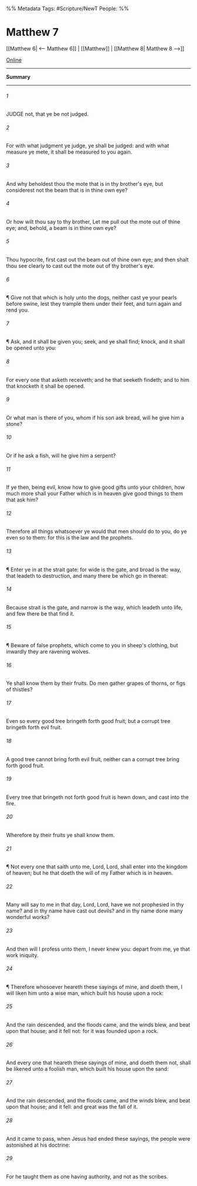 %% Metadata
Tags: #Scripture/NewT
People: 
%%
# Matthew 7
[[Matthew 6| <-- Matthew 6]] | [[Matthew]] | [[Matthew 8| Matthew 8 -->]]

[Online](https://churchofjesuschrist.org/study/scriptures/nt/matt/7?lang=eng)

---
__Summary__



---
###### 1
JUDGE not, that ye be not judged.
###### 2
For with what judgment ye judge, ye shall be judged: and with what measure ye mete, it shall be measured to you again.
###### 3
And why beholdest thou the mote that is in thy brother's eye, but considerest not the beam that is in thine own eye?
###### 4
Or how wilt thou say to thy brother, Let me pull out the mote out of thine eye; and, behold, a beam is in thine own eye?
###### 5
Thou hypocrite, first cast out the beam out of thine own eye; and then shalt thou see clearly to cast out the mote out of thy brother's eye.
###### 6
¶ Give not that which is holy unto the dogs, neither cast ye your pearls before swine, lest they trample them under their feet, and turn again and rend you.
###### 7
¶ Ask, and it shall be given you; seek, and ye shall find; knock, and it shall be opened unto you:
###### 8
For every one that asketh receiveth; and he that seeketh findeth; and to him that knocketh it shall be opened.
###### 9
Or what man is there of you, whom if his son ask bread, will he give him a stone?
###### 10
Or if he ask a fish, will he give him a serpent?
###### 11
If ye then, being evil, know how to give good gifts unto your children, how much more shall your Father which is in heaven give good things to them that ask him?
###### 12
Therefore all things whatsoever ye would that men should do to you, do ye even so to them: for this is the law and the prophets.
###### 13
¶ Enter ye in at the strait gate: for wide is the gate, and broad is the way, that leadeth to destruction, and many there be which go in thereat:
###### 14
Because strait is the gate, and narrow is the way, which leadeth unto life, and few there be that find it.
###### 15
¶ Beware of false prophets, which come to you in sheep's clothing, but inwardly they are ravening wolves.
###### 16
Ye shall know them by their fruits. Do men gather grapes of thorns, or figs of thistles?
###### 17
Even so every good tree bringeth forth good fruit; but a corrupt tree bringeth forth evil fruit.
###### 18
A good tree cannot bring forth evil fruit, neither can a corrupt tree bring forth good fruit.
###### 19
Every tree that bringeth not forth good fruit is hewn down, and cast into the fire.
###### 20
Wherefore by their fruits ye shall know them.
###### 21
¶ Not every one that saith unto me, Lord, Lord, shall enter into the kingdom of heaven; but he that doeth the will of my Father which is in heaven.
###### 22
Many will say to me in that day, Lord, Lord, have we not prophesied in thy name? and in thy name have cast out devils? and in thy name done many wonderful works?
###### 23
And then will I profess unto them, I never knew you: depart from me, ye that work iniquity.
###### 24
¶ Therefore whosoever heareth these sayings of mine, and doeth them, I will liken him unto a wise man, which built his house upon a rock:
###### 25
And the rain descended, and the floods came, and the winds blew, and beat upon that house; and it fell not: for it was founded upon a rock.
###### 26
And every one that heareth these sayings of mine, and doeth them not, shall be likened unto a foolish man, which built his house upon the sand:
###### 27
And the rain descended, and the floods came, and the winds blew, and beat upon that house; and it fell: and great was the fall of it.
###### 28
And it came to pass, when Jesus had ended these sayings, the people were astonished at his doctrine:
###### 29
For he taught them as one having authority, and not as the scribes.




